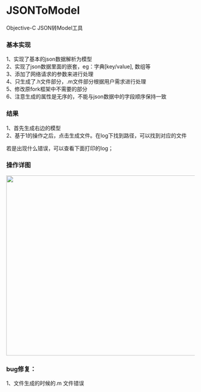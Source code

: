 # JSONToModel

Objective-C JSON转Model工具
<h3> 基本实现</h3>
1、实现了基本的json数据解析为模型 <br/>
2、实现了json数据里面的嵌套，eg：字典[key/value], 数组等<br/>
3、添加了网络请求的参数来进行处理<br/>
4、只生成了.h文件部分，.m文件部分根据用户需求进行处理</br>
5、修改原fork框架中不需要的部分</br>
6、注意生成的属性是无序的，不能与json数据中的字段顺序保持一致</br>

<h3>结果</h3>
1、首先生成右边的模型 <br/>
2、基于1的操作之后，点击生成文件。在log下找到路径，可以找到对应的文件 <br>

若是出现什么错误，可以查看下面打印的log；
<h3>操作详图</h3>
<div align="center">
<img src="https://github.com/RANSAA/ModelCreation/blob/master/caputer.png" height="480" width="1280" >
</div>


<h3>bug修复：</h3>
1、文件生成的时候的.m 文件错误

